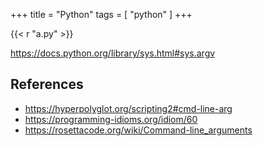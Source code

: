 +++
title = "Python"
tags = [ "python" ]
+++

{{< r "a.py" >}}

<https://docs.python.org/library/sys.html#sys.argv>

## References

- <https://hyperpolyglot.org/scripting2#cmd-line-arg>
- <https://programming-idioms.org/idiom/60>
- <https://rosettacode.org/wiki/Command-line_arguments>
